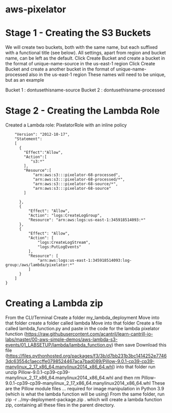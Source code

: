# aws-pixelator
# Stage 1 - Creating the S3 Buckets
We will create two buckets, both with the same name, but each suffixed with a functional title (see below). All settings, apart from region and bucket name, can be left as the default.
Click Create Bucket and create a bucket in the format of unique-name-source in the us-east-1 region
Click Create Bucket and create a another bucket in the format of unique-name-processed also in the us-east-1 region
These names will need to be unique, but as an example

Bucket 1 : dontusethisname-source
Bucket 2 : dontusethisname-processed

# Stage 2 - Creating the Lambda Role
Created a Lambda role: PixelatorRole with an inline policy
```{
	"Version": "2012-10-17",
	"Statement": 
	[
	  {
		"Effect":"Allow",
		"Action":[
		   "s3:*"
		],
		"Resource":[
			"arn:aws:s3:::pixelator-68-processed",
			"arn:aws:s3:::pixelator-68-processed/*",
			"arn:aws:s3:::pixelator-68-source/*",
			"arn:aws:s3:::pixelator-68-source"
		]
		
	  },
	  {
		  "Effect": "Allow",
		  "Action": "logs:CreateLogGroup",
		  "Resource": "arn:aws:logs:us-east-1:345918514093:*"
	  },
	  {
		  "Effect": "Allow",
		  "Action": [
			  "logs:CreateLogStream",
			  "logs:PutLogEvents"
		  ],
		  "Resource": [
			  "arn:aws:logs:us-east-1:345918514093:log-group:/aws/lambda/pixelator:*"
		  ]
	  }
	]
}
```
# Creating a Lambda zip

From the CLI/Terminal Create a folder my_lambda_deployment
Move into that folder create a folder called lambda
Move into that folder Create a file called lambda_function.py and paste in the code for the lambda pixelator function (https://raw.githubusercontent.com/acantril/learn-cantrill-io-labs/master/00-aws-simple-demos/aws-lambda-s3-events/01_LABSETUP/lambda/lambda_function.py) then save
Download this file (https://files.pythonhosted.org/packages/f3/3b/d7bb231b3bc1414252e77463dc63554c1aeccffe0798524467aca7bad089/Pillow-9.0.1-cp39-cp39-manylinux_2_17_x86_64.manylinux2014_x86_64.whl) into that folder run unzip Pillow-9.0.1-cp39-cp39-manylinux_2_17_x86_64.manylinux2014_x86_64.whl and then rm Pillow-9.0.1-cp39-cp39-manylinux_2_17_x86_64.manylinux2014_x86_64.whl
These are the Pillow module files ... required for image manipulation in Python 3.9 (which is what the lambda function will be using)
From the same folder, run zip -r ../my-deployment-package.zip . which will create a lambda function zip, containing all these files in the parent directory.
